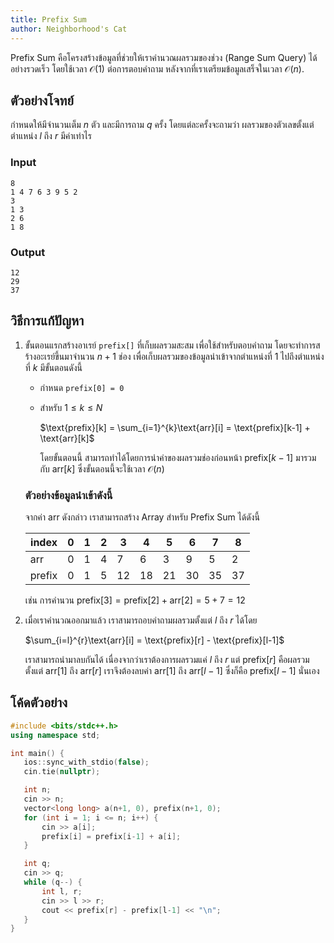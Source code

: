 ```yaml
---
title: Prefix Sum
author: Neighborhood's Cat
---
```


Prefix Sum คือโครงสร้างข้อมูลที่ช่วยให้เราคำนวณผลรวมของช่วง (Range Sum Query) ได้อย่างรวดเร็ว โดยใช้เวลา $\mathcal{O}(1)$ ต่อการตอบคำถาม หลังจากที่เราเตรียมข้อมูลเสร็จในเวลา $\mathcal{O}(n)$.

## ตัวอย่างโจทย์

กำหนดให้มีจำนวนเต็ม $n$ ตัว และมีการถาม $q$ ครั้ง โดยแต่ละครั้งจะถามว่า ผลรวมของตัวเลขตั้งแต่ตำแหน่ง $l$ ถึง $r$ มีค่าเท่าไร

### Input
```
8
1 4 7 6 3 9 5 2
3
1 3
2 6
1 8
```

### Output
```
12
29
37
```

## วิธีการแก้ปัญหา
1. ขั้นตอนแรกสร้างอาเรย์ `prefix[]` ที่เก็บผลรวมสะสม เพื่อใช้สำหรับตอบคำถาม โดยจะทำการสร้างอะเรย์ขึ้นมาจำนวน $n+1$ ช่อง เพื่อเก็บผลรวมของข้อมูลนำเข้าจากตำแหน่งที่ $1$ ไปถึงตำแหน่งที่ $k$ มีขั้นตอนดังนี้
    - กำหนด `prefix[0] = 0`
    - สำหรับ $1 \le k \le N$

        $\text{prefix}[k] = \sum_{i=1}^{k}\text{arr}[i] = \text{prefix}[k-1] + \text{arr}[k]$
        
        โดยขั้นตอนนี้ สามารถทำได้โดยการนำค่าของผลรวมช่องก่อนหน้า $\text{prefix}[k-1]$ มารวมกับ $\text{arr}[k]$ ซึ่งขั้นตอนนี้จะใช้เวลา $\mathcal{O}(n)$

    ### ตัวอย่างข้อมูลนำเข้าดังนี้

    จากค่า arr ดังกล่าว เราสามารถสร้าง Array สำหรับ Prefix Sum ได้ดังนี้

    | index   | 0 | 1 | 2 | 3  | 4  | 5  | 6  | 7  | 8  |
    |---------|---|---|---|----|----|----|----|----|----|
    | arr     | 0 | 1 | 4 | 7  | 6  | 3  | 9  | 5  | 2  |
    | prefix  | 0 | 1 | 5 | 12 | 18 | 21 | 30 | 35 | 37 |

    เช่น การคำนวน $\text{prefix}[3] = \text{prefix}[2] + \text{arr}[2] = 5 + 7 = 12$

2. เมื่อเราคำนวณออกมาแล้ว เราสามารถอบคำถามผลรวมตั้งแต่ $l$ ถึง $r$ ได้โดย
    
    $\sum_{i=l}^{r}\text{arr}[i] = \text{prefix}[r] - \text{prefix}[l-1]$

    เราสามารถนำมาลบกันได้ เนื่องจากว่าเราต้องการผลรวมแค่ $l$ ถึง $r$ แต่ $\text{prefix}[r]$ คือผลรวมตั้งแต่ $\text{arr}[1]$ ถึง $\text{arr}[r]$ เราจึงต้องลบค่า $\text{arr}[1]$ ถึง $\text{arr}[l-1]$ ซึ่งก็คือ $\text{prefix}[l-1]$ นั่นเอง

## โค้ดตัวอย่าง
```cpp
#include <bits/stdc++.h>
using namespace std;

int main() {
   ios::sync_with_stdio(false);
   cin.tie(nullptr);

   int n;
   cin >> n;
   vector<long long> a(n+1, 0), prefix(n+1, 0);
   for (int i = 1; i <= n; i++) {
       cin >> a[i];
       prefix[i] = prefix[i-1] + a[i];
   }

   int q;
   cin >> q;
   while (q--) {
       int l, r;
       cin >> l >> r;
       cout << prefix[r] - prefix[l-1] << "\n";
   }
}
```
